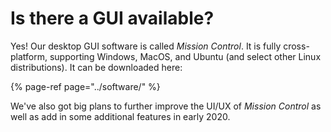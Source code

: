 # Is there a GUI available?

Yes! Our desktop GUI software is called _Mission Control_. It is fully cross-platform, supporting Windows, MacOS, and Ubuntu \(and select other Linux distributions\). It can be downloaded here:

{% page-ref page="../software/" %}

We've also got big plans to further improve the UI/UX of _Mission Control_ as well as add in some additional features in early 2020.

